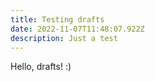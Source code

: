 ```yaml
---
title: Testing drafts
date: 2022-11-07T11:48:07.922Z
description: Just a test
---
```

H﻿ello, drafts! :)